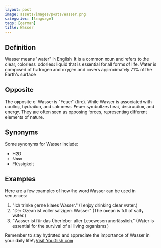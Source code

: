 ```yaml
---
layout: post
image: assets/images/posts/Wasser.png
categories: [language]
tags: [german]
title: Wasser
---
```


## Definition

Wasser means "water" in English. It is a common noun and refers to the clear, colorless, odorless liquid that is essential for all forms of life. Water is composed of hydrogen and oxygen and covers approximately 71% of the Earth's surface.

## Opposite

The opposite of Wasser is "Feuer" (fire). While Wasser is associated with cooling, hydration, and calmness, Feuer symbolizes heat, destruction, and energy. They are often seen as opposing forces, representing different elements of nature.

## Synonyms

Some synonyms for Wasser include:

- H2O
- Nass
- Flüssigkeit

## Examples

Here are a few examples of how the word Wasser can be used in sentences:

1. "Ich trinke gerne klares Wasser." (I enjoy drinking clear water.)
2. "Der Ozean ist voller salzigem Wasser." (The ocean is full of salty water.)
3. "Wasser ist für das Überleben aller Lebewesen unerlässlich." (Water is essential for the survival of all living organisms.)

Remember to stay hydrated and appreciate the importance of Wasser in your daily life!\ <a id="yg-widget-0" class="youglish-widget" data-query="Wasser" data-lang="german" data-components="8412" data-auto-start="0" data-bkg-color="theme_light" data-title="How%20to%20pronounce%20Wasser%20in%20German"  rel="nofollow" href="https://youglish.com">Visit YouGlish.com</a><script async src="https://youglish.com/public/emb/widget.js" charset="utf-8"></script>